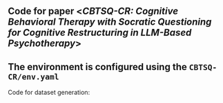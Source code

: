 ## Code for paper <***CBTSQ-CR: Cognitive Behavioral Therapy with Socratic Questioning for Cognitive Restructuring in LLM-Based Psychotherapy***>
The environment is configured using the `CBTSQ-CR/env.yaml`
----
Code for dataset generation: 
